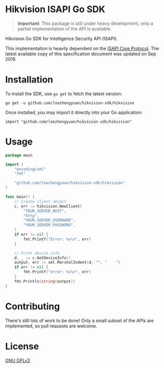 # Hikvision ISAPI Go SDK

> **Important**: This package is still under heavy development, only a partial implementation of the API is available.

Hikvision Go SDK for Intelligence Security API (ISAPI).

This implementation is heavily dependent on the [ISAPI Core Protocol](/resources/isapi.pdf). The latest available copy of this specification document was updated on Sep 2019.

# Installation

To install the SDK, use `go get` to fetch the latest version:

```shell
go get -u github.com/loozhengyuan/hikvision-sdk/hikvision
```

Once installed, you may import it directly into your Go application:

```shell
import "github.com/loozhengyuan/hikvision-sdk/hikvision"
```

# Usage

```go
package main

import (
	"encoding/xml"
	"fmt"

	"github.com/loozhengyuan/hikvision-sdk/hikvision"
)

func main() {
	// Create client object
	c, err := hikvision.NewClient(
		"YOUR_SERVER_HOST",
		"http",
		"YOUR_SERVER_USERNAME",
		"YOUR_SERVER_PASSWORD",
	)
	if err != nil {
		fmt.Printf("Error: %v\n", err)
	}

	// Print device info
	d, _ := c.GetDeviceInfo()
	output, err := xml.MarshalIndent(d, "", "    ")
	if err != nil {
		fmt.Printf("error: %v\n", err)
	}
	fmt.Println(string(output))
}
```

# Contributing

There's still lots of work to be done! Only a small subset of the APIs are implemented, so pull requests are welcome.

# License

[GNU GPLv3](https://choosealicense.com/licenses/gpl-3.0/)
